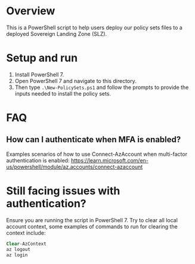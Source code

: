# Overview

This is a PowerShell script to help users deploy our policy sets files to a deployed Sovereign Landing Zone (SLZ).

# Setup and run

1. Install PowerShell 7.
1. Open PowerShell 7 and navigate to this directory.
1. Then type `.\New-PolicySets.ps1` and  follow the prompts to provide the inputs needed to install the policy sets.

# FAQ

## How can I authenticate when MFA is enabled?
Examples scenarios of how to use Connect-AzAccount when multi-factor authentication is enabled: https://learn.microsoft.com/en-us/powershell/module/az.accounts/connect-azaccount

# Still facing issues with authentication?
Ensure you are running the script in PowerShell 7. Try to clear all local account context, some examples of commands to run for clearing the context include:
```ps
Clear-AzContext
az logout
az login
```
